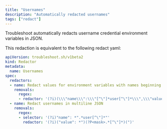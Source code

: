 ```yaml
---
title: "Usernames"
description: "Automatically redacted usernames"
tags: ["redact"]
---
```



Troubleshoot automatically redacts username credential environment variables in JSON.

This redaction is equivalent to the following redact yaml:

```yaml
apiVersion: troubleshoot.sh/v1beta2
kind: Redactor
metadata:
  name: Usernames
spec:
  redactors:
  - name: Redact values for environment variables with names beginning with 'user'
    removals:
      regex:
      - redactor: '(?i)(\\\"name\\\":\\\"[^\"]*user[^\"]*\\\",\\\"value\\\":\\\")(?P<mask>[^\"]*)(\\\"'
  - name: Redact usernames in multiline JSON
    removals:
      regex:
      - selector: '(?i)"name": *".*user[^\"]*"'
        redactor: '(?i)("value": *")(?P<mask>.*[^\"]*)(")'
```
